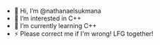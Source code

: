 - 👋 Hi, I’m @nathanaelsukmana
- 👀 I’m interested in C++
- 🌱 I’m currently learning C++  
- ⚡ Please correct me if I'm wrong! LFG together!

<!---
nathanaelsukmana/nathanaelsukmana is a ✨ special ✨ repository because its `README.md` (this file) appears on your GitHub profile.
You can click the Preview link to take a look at your changes.
--->
